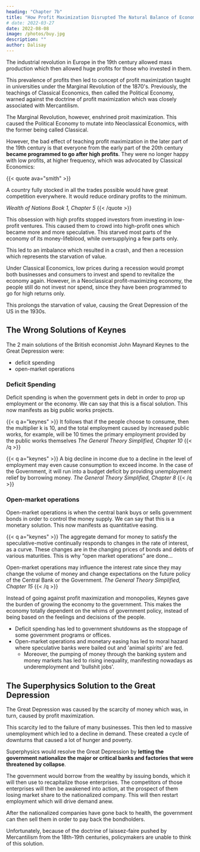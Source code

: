 ```yaml
---
heading: "Chapter 7b"
title: "How Profit Maximization Disrupted The Natural Balance of Economies"
# date: 2022-03-27
date: 2022-08-08
image: /photos/buy.jpg
description: ""
author: Dalisay
---
```



<!-- The Non-Classical Idea of Profit Maximization disrupted the natural balance advocated by Classical Economics. This is because junk ideas usually crop up when a society becomes rich.  -->

The industrial revolution in Europe in the 19th century allowed mass production which then allowed huge profits for those who invested in them. 

This prevalence of profits then led to concept of profit maximization taught in universities under the Marginal Revolution of the 1870's.  Previously, the teachings of Classical Economics, then called the Political Economy, warned against the doctrine of profit maximization which was closely associated with Mercantilism.   

The Marginal Revolution, however, enshrined proit maximization. This caused the Political Economy to mutate into Neoclassical Economics, with the former being called Classical. 

<!-- At the start of the industrial revolution, the whole world was lacking in steam engines, machines, steamboats, railroads, etc. This allowed the great profits to be realized by the producers of such items. With the great profits came the idea of profit maximization which was taught  in order to justify the phenomenon and supply more of such things.

> *We define [profits as revenue from lack](/articles/pantrynomics/defining-rent-wages-profit) -->

However, the bad effect of teaching profit maximization in the later part of the 19th century is that everyone from the early part of the 20th century **became programmed to go after high profits**. They were no longer happy with low profits, at higher frequency, which was advocated by Classical Economics:

{{< quote ava="smith" >}}
<p>A country fully stocked in all the trades possible would have great competition everywhere. It would reduce ordinary profits to the minimum.</p>
<cite>Wealth of Nations Book 1, Chapter 5</cite>
{{< /quote >}}

This obsession with high profits stopped investors from investing in low-profit ventures. This caused them to crowd into high-profit ones which became more and more speculative. This starved most parts of the economy of its money-lifeblood, while oversupplying a few parts only. 

This led to an imbalance which resulted in a crash, and then a recession which represents the starvation of value.  

<!-- The problem is that a rich county will naturally have lower profits, **representing its low levels of lack**. Profit maximization at a low-profit environment makes capital-owners **withhold money** in expectation of higher profits. The problem is that higher profits were only possible in the past (when the country was not yet rich).  -->

<!-- Thus, **profit maximization at a low-profit environment** starves the rich economy of its lifeblood, causing a recession. It leads to a Depression if the profit maximization doctrine is so strong as to overcome the natural reaction to buy sale items at 50% off, and to hire people desperate for jobs. -->

Under Classical Economics, low prices during a recession would prompt both businesses and consumers to invest and spend to revitalize the economy again. However, in a Neoclassical profit-maximizing economy, the people still do not invest nor spend, since they have been programmed to go for high returns only. 

This prolongs the starvation of value, causing the Great Depression of the US in the 1930s. 

<!--  more, since not many people have been brainwashed to demand high profits. This would then soon increase economic activity back to normal.  -->


<!-- If profit maximization is bad for society, then why is it promoted and even imposed by Economics on the people? If a 2% inflation represents 2% unanswered demands in society, why is it set as a target by economists? -->


## The Wrong Solutions of Keynes

The 2 main solutions of the British economist John Maynard Keynes to the Great Depression were:
- deficit spending
- open-market operations 

### Deficit Spending

Deficit spending is when the government gets in debt in order to prop up employment or the economy. We can say that this is a fiscal solution. This now manifests as big public works projects.

{{< q a="keynes" >}}
It follows that if the people choose to consume, then the multiplier k is 10, and the total employment caused by increased public works, for example, will be 10 times the primary employment provided by the public works themselves
<cite>The General Theory Simplified, Chapter 10</cite>
{{< /q >}}

{{< q a="keynes" >}}
A big decline in income due to a decline in the level of employment may even cause consumption to exceed income. In the case of the Government, it will run into a budget deficit by providing unemployment relief by borrowing money. 
<cite>The General Theory Simplified, Chapter 8</cite>
{{< /q >}}


### Open-market operations 

Open-market operations is when the central bank buys or sells government bonds in order to control the money supply. We can say that this is a monetary solution. This now manifests as quantitative easing.

{{< q a="keynes" >}}
The aggregate demand for money to satisfy the speculative-motive continually responds to changes in the rate of interest, as a curve. These changes are in the changing prices of bonds and debts of various maturities. This is why “open market operations” are done...

Open-market operations may influence the interest rate since they may change the volume of money and change expectations on the future policy of the Central Bank or the Government. 
<cite>The General Theory Simplified, Chapter 15</cite>
{{< /q >}}


<!-- interest  had a golden chance to denounce profit maximization.  -->

Instead of going against profit maximization and monopolies, Keynes gave the burden of growing the economy to the government. This makes the economy totally dependent on the whims of government policy, instead of being based on the feelings and decisions of the people.  

- Deficit spending has led to government shutdowns as the stoppage of some government programs or offices. 
- Open-market operations and monetary easing has led to moral hazard where speculative banks were bailed out and 'animal spirits' are fed. 
  - Moreover, the pumping of money through the banking system and money markets has led to rising inequality, manifesting nowadays as underemployment and 'bullshit jobs'.   

<!-- However, he did the opposite. He proposed that the government feed the speculative  even more by increasing money supply through "open market operations": -->


## The Superphysics Solution to the Great Depression

The Great Depression was caused by the scarcity of money which was, in turn, caused by profit maximization. 

This scarcity led to the failure of many businesses. This then led to massive unemployment which led to a decline in demand. These created a cycle of downturns that caused a lot of hunger and poverty.

Superphysics would resolve the Great Depression by **letting the government nationalize the major or critical banks and factories that were threatened by collapse**.

The government would borrow from the wealthy by issuing bonds, which it will then use to recapitalize those enterprises. The competitors of those enterprises will then be awakened into action, at the prospect of them losing market share to the nationalized company. This will then restart employment which will drive demand anew.

After the nationalized companies have gone back to health, the government can then sell them in order to pay back the bondholders. 

Unfortunately, because of the doctrine of laissez-faire pushed by Mercantilism from the 18th-19th centuries, policymakers are unable to think of this solution.  





